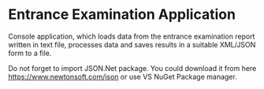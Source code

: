 # Entrance Examination Application

 Console application, which loads data from the entrance examination report written in text file, processes data and saves results in a suitable XML/JSON form to a file.
 
 Do not forget to import JSON.Net package. You could download it from here https://www.newtonsoft.com/json or use VS NuGet Package manager.
